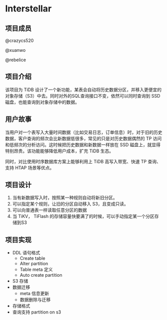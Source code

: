 # Interstellar

## 项目成员

@crazycs520

@xuanwo

@rebelice

## 项目介绍

该项目为 TiDB 设计了一个新功能，某表会自动将历史数据分区，并移入更便宜的对象存储（S3）中去。同时对外的SQL查询接口不变，依然可以同时查询到 SSD 磁盘，也能查询到对象存储中的数据。

## 用户故事

当用户对一个表写入大量时间数据（比如交易日志，订单信息）时，对于旧的历史数据，客户查询的频次会比新数据低很多，常见的只是对历史数据偶然的 TP 访问和低频次的分析访问。这时候把历史数据和新数据一样放在 SSD 磁盘上，就显得特别昂贵。该功能能够降低用户成本，扩充 TiDB 生态。

同时，对比使用时序数据库方案上能够利用上 TiDB 高写入带宽、快速 TP 查询、支持 HTAP 场景等优点。

## 项目设计

1. 当有新数据写入时，按照某一种规则自动将新旧分区。
2. 可以指定某个规则，让旧的分区自动移入 S3，且变成只读。
3. 可以向普通表一样读取任意分区的数据
4. 当 TiKV， TiFlash 的存储容量快要满了的时候，可以手动指定某一个分区存储到S3

## 项目实现

- DDL 语句格式 
  - Create table 
  - Alter partition
  - Table meta 定义
  - Auto create partition
-  S3 存储
  - 数据迁移 
    - meta 信息更新
    - 数据删除与迁移
  - 存储格式
- 查询支持 partition on s3
